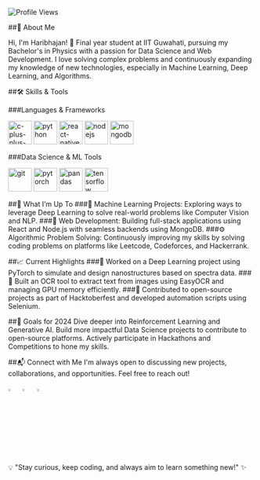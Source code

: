 
![Profile Views](https://komarev.com/ghpvc/?username=Haribhajank&color=blueviolet)

##👋 About Me

Hi, I'm Haribhajan!
🚀 Final year student at IIT Guwahati, pursuing my Bachelor's in Physics with a passion for Data Science and Web Development. I love solving complex problems and continuously expanding my knowledge of new technologies, especially in Machine Learning, Deep Learning, and Algorithms.

##🛠 Skills & Tools

###Languages & Frameworks
<p> <img width="48" height="48" src="https://img.icons8.com/color/48/c-plus-plus-logo.png" alt="c-plus-plus-logo" title="C++"/> 
    <img width="48" height="48" src="https://img.icons8.com/color/48/python--v1.png" alt="python" title="Python"/> 
    <img width="48" height="48" src="https://img.icons8.com/color/48/react-native.png" alt="react-native" title="React.js"/> 
    <img width="48" height="48" src="https://img.icons8.com/color/48/nodejs.png" alt="nodejs" title="Node.js"/> 
    <img width="48" height="48" src="https://img.icons8.com/color/48/mongodb.png" alt="mongodb" title="MongoDB"/> 
</p>
###Data Science & ML Tools
<p> <img width="48" height="48" src="https://img.icons8.com/color/48/git.png" alt="git" title="Git"/> 
    <img width="48" height="48" src="https://img.icons8.com/?size=100&id=O6SWwpPIM0GB&format=png&color=000000" alt="pytorch" title="PyTorch"/> 
    <img width="48" height="48" src="https://img.icons8.com/?size=100&id=xSkewUSqtErH&format=png&color=000000" alt="pandas" title="Pandas"/> 
    <img width="48" height="48" src="https://img.icons8.com/color/48/000000/tensorflow.png" alt="tensorflow" title="TensorFlow"/> 
</p>

##🌟 What I’m Up To
###🧠 Machine Learning Projects: Exploring ways to leverage Deep Learning to solve real-world problems like Computer Vision and NLP.
###🔭 Web Development: Building full-stack applications using React and Node.js with seamless backends using MongoDB.
###⚙️ Algorithmic Problem Solving: Continuously improving my skills by solving coding problems on platforms like Leetcode, Codeforces, and Hackerrank.

##📈 Current Highlights
###🎯 Worked on a Deep Learning project using PyTorch to simulate and design nanostructures based on spectra data.
###📝 Built an OCR tool to extract text from images using EasyOCR and managing GPU memory efficiently.
###🤖 Contributed to open-source projects as part of Hacktoberfest and developed automation scripts using Selenium.

##🎯 Goals for 2024
Dive deeper into Reinforcement Learning and Generative AI.
Build more impactful Data Science projects to contribute to open-source platforms.
Actively participate in Hackathons and Competitions to hone my skills.


##📬 Connect with Me
I'm always open to discussing new projects, collaborations, and opportunities. Feel free to reach out!

<p> <a href="mailto:haribhajank5@gmail.com"><img src="https://img.icons8.com/fluent/48/000000/gmail.png" width="3.5%" title="Email"/></a> &nbsp; 
    <a href="https://www.linkedin.com/in/haribhajank"><img src="https://img.icons8.com/color/48/000000/linkedin.png" width="3.5%" title="LinkedIn"/></a> &nbsp; 
    <a href="https://instagram.com/hari__1729?igshid=OTk0YzhjMDVlZA=="><img src="https://img.icons8.com/fluent/48/000000/instagram-new.png" width="3.5%" title="Instagram"/></a> &nbsp; 
</p>

💡 "Stay curious, keep coding, and always aim to learn something new!" ✨



